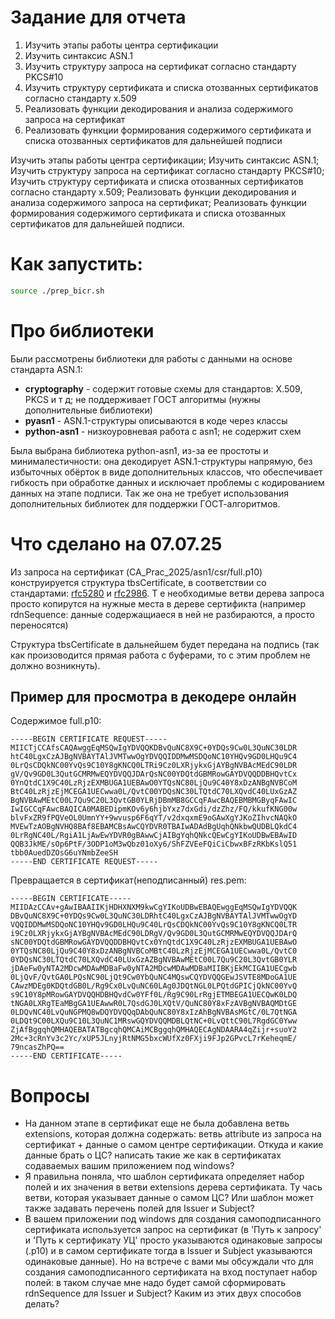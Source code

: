 # Задание для отчета
1. Изучить этапы работы центра сертификации
2. Изучить синтаксис ASN.1
3. Изучить структуру запроса на сертификат согласно стандарту PKCS#10 
4. Изучить структуру сертификата и списка отозванных сертификатов согласно стандарту x.509
5. Реализовать функции декодирования и анализа содержимого запроса на сертификат
6. Реализовать функции формирования содержимого сертификата и списка отозванных сертификатов для дальнейшей подписи

Изучить этапы работы центра сертификации;
Изучить синтаксис ASN.1;
Изучить структуру запроса на сертификат согласно стандарту PKCS#10;
Изучить структуру сертификата и списка отозванных сертификатов согласно стандарту x.509;
Реализовать функции декодирования и анализа содержимого запроса на сертификат;
Реализовать функции формирования содержимого сертификата и списка отозванных сертификатов для дальнейшей подписи.

# Как запустить:
```bash
source ./prep_bicr.sh
```

# Про библиотеки
Были рассмотрены библиотеки для работы с данными на основе стандарта ASN.1:
- **cryptography** - содержит готовые схемы для стандартов: X.509, PKCS и т д; не поддерживает ГОСТ алгоритмы (нужны дополнительные библиотеки)
- **pyasn1** - ASN.1-структуры описываются в коде через классы
- **python-asn1** - низкоуровневая работа с asn1; не содержит схем

Была выбрана библиотека python-asn1, из-за ее простоты и минималестичности: она декодирует ASN.1-структуры напрямую, без избыточных обёрток в виде дополнительных классов, что обеспечивает гибкость при обработке данных и исключает проблемы с кодированием данных на этапе подписи. Так же она не требует использования дополнительных библиотек для поддержки ГОСТ-алгоритмов.

# Что сделано на 07.07.25
Из запроса на сертификат (CA_Prac_2025/asn1/csr/full.p10) конструируется структура tbsCertificate, в соответствии со стандартами: [rfc5280](https://www.ietf.org/rfc/rfc5280.txt) и [rfc2986](https://www.ietf.org/rfc/rfc2986.txt). Т е необходимые ветви дерева запроса просто копирутся на нужные места в дереве сертификта (например rdnSequence: данные содержащиаеся в ней не разбираются, а просто переносятся)

Структура tbsCertificate в дальнейшем будет передана на подпись (так как произоводится прямая работа с буферами, то с этим проблем не должно возникнуть).

## Пример для просмотра в декодере онлайн
Содержимое full.p10:
```
-----BEGIN CERTIFICATE REQUEST-----
MIICTjCCAfsCAQAwggEqMSQwIgYDVQQKDBvQuNC8X9C+0YDQs9Cw0L3QuNC30LDR
htC40LgxCzAJBgNVBAYTAlJVMTwwOgYDVQQIDDMwMSDQoNC10YHQv9GD0LHQu9C4
0LrQsCDQkNC00YvQs9C10Y8gKNCQ0LTRi9Cz0LXRjykxGjAYBgNVBAcMEdC90LDR
gV/Qv9GD0L3QutGCMRMwEQYDVQQJDArQsNC00YDQtdGBMRowGAYDVQQDDBHQvtCx
0YnQtdC1X9C40LzRjzEXMBUGA1UEBAwO0YTQsNC80LjQu9C40Y8xDzANBgNVBCoM
BtC40LzRjzEjMCEGA1UECwwa0L/QvtC00YDQsNC30LTQtdC70LXQvdC40LUxGzAZ
BgNVBAwMEtC00L7Qu9C20L3QvtGB0YLRjDBmMB8GCCqFAwcBAQEBMBMGByqFAwIC
IwIGCCqFAwcBAQICA0MABEDipmKOv6y6hjbYxz7dxGdi/dzZhz/FQ/kkufKNG00w
blvFxZR9fPQVeOL0UmnYY+9wvusp6F6qYT/v2dxqxmE9oGAwXgYJKoZIhvcNAQkO
MVEwTzAOBgNVHQ8BAf8EBAMCBsAwCQYDVR0TBAIwADAdBgUqhQNkbwQUDBLQkdC4
0LrRgNC40L/RgiA1LjAwEwYDVR0gBAwwCjAIBgYqhQNkcQEwCgYIKoUDBwEBAwID
QQB3JkME/sOp6PtF/3ODP1oM3wQbz01oXy6/ShFZVEeFQiCiCbwxBFzRKbKslQ51
tbb0AuedDZOsG6uYNmbZeeSH
-----END CERTIFICATE REQUEST-----
```

Превращается в сертификат(неподписанный) res.pem:
```
-----BEGIN CERTIFICATE-----
MIIDAzCCAv+gAwIBAAIIKjHDHXNXM9kwCgYIKoUDBwEBAQEwggEqMSQwIgYDVQQK
DBvQuNC8X9C+0YDQs9Cw0L3QuNC30LDRhtC40LgxCzAJBgNVBAYTAlJVMTwwOgYD
VQQIDDMwMSDQoNC10YHQv9GD0LHQu9C40LrQsCDQkNC00YvQs9C10Y8gKNCQ0LTR
i9Cz0LXRjykxGjAYBgNVBAcMEdC90LDRgV/Qv9GD0L3QutGCMRMwEQYDVQQJDArQ
sNC00YDQtdGBMRowGAYDVQQDDBHQvtCx0YnQtdC1X9C40LzRjzEXMBUGA1UEBAwO
0YTQsNC80LjQu9C40Y8xDzANBgNVBCoMBtC40LzRjzEjMCEGA1UECwwa0L/QvtC0
0YDQsNC30LTQtdC70LXQvdC40LUxGzAZBgNVBAwMEtC00L7Qu9C20L3QvtGB0YLR
jDAeFw0yNTA2MDcwMDAwMDBaFw0yNTA2MDcwMDAwMDBaMIIBKjEkMCIGA1UECgwb
0LjQvF/QvtGA0LPQsNC90LjQt9Cw0YbQuNC4MQswCQYDVQQGEwJSVTE8MDoGA1UE
CAwzMDEg0KDQtdGB0L/Rg9Cx0LvQuNC60LAg0JDQtNGL0LPQtdGPICjQkNC00YvQ
s9C10Y8pMRowGAYDVQQHDBHQvdCw0YFf0L/Rg9C90LrRgjETMBEGA1UECQwK0LDQ
tNGA0LXRgTEaMBgGA1UEAwwR0L7QsdGJ0LXQtV/QuNC80Y8xFzAVBgNVBAQMDtGE
0LDQvNC40LvQuNGPMQ8wDQYDVQQqDAbQuNC80Y8xIzAhBgNVBAsMGtC/0L7QtNGA
0LDQt9C00LXQu9C10L3QuNC1MRswGQYDVQQMDBLQtNC+0LvQttC90L7RgdGC0Yww
ZjAfBggqhQMHAQEBATATBgcqhQMCAiMCBggqhQMHAQECAgNDAARA4qZijr+suoY2
2Mc+3cRnYv3c2Yc/xUP5JLnyjRtNMG5bxcWUfXz0FXji9FJp2GPvcL7rKeheqmE/
79ncasZhPQ==
-----END CERTIFICATE-----
```

# Вопросы
- На данном этапе в сертификат еще не была добавлена ветвь extensions, которая должна содержать: ветвь attribute из запроса на сертификат + данные о самом центре сертификации. Откуда и какие данные брать о ЦС? написать такие же как в сертификатах содаваемых вашим приложением под windows?
- Я правильна поняла, что шаблон сертификата определяет набор полей и их значения в ветви extensions дерева сертификата. Ту чась ветви, которая указывает данные о самом ЦС? Или шаблон может также задавать перечень полей для Issuer и Subject?
- В вашем приложении под windows для создания самоподписанного сертификата используется запрос на сертификат (в 'Путь к запросу' и 'Путь к сертификату УЦ' просто указываются одинаковые запросы (.p10) и в самом сертификате тогда в Issuer и Subject указываются одинаковые данные). Но на встрече с вами мы обсуждали что для создания самоподписанного сертификата на вход поступает набор полей: в таком случае мне надо будет самой сформировать rdnSequence для Issuer и Subject? Каким из этих двух способов делать?
